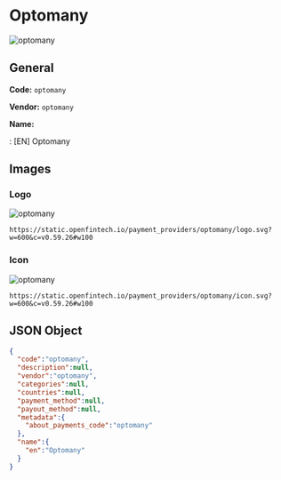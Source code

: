 
# Optomany 
![optomany](https://static.openfintech.io/payment_providers/optomany/logo.svg?w=600&c=v0.59.26#w100)  

## General 
 
**Code:** `optomany`  
 
**Vendor:** `optomany`  
 
**Name:**  
 
:	[EN] Optomany  

## Images 

### Logo 
 
![optomany](https://static.openfintech.io/payment_providers/optomany/logo.svg?w=600&c=v0.59.26#w100)  

```
https://static.openfintech.io/payment_providers/optomany/logo.svg?w=600&c=v0.59.26#w100
```  

### Icon 
 
![optomany](https://static.openfintech.io/payment_providers/optomany/icon.svg?w=600&c=v0.59.26#w100)  

```
https://static.openfintech.io/payment_providers/optomany/icon.svg?w=600&c=v0.59.26#w100
```  

## JSON Object 

```json
{
  "code":"optomany",
  "description":null,
  "vendor":"optomany",
  "categories":null,
  "countries":null,
  "payment_method":null,
  "payout_method":null,
  "metadata":{
    "about_payments_code":"optomany"
  },
  "name":{
    "en":"Optomany"
  }
}
```  
